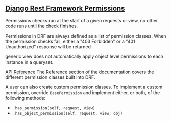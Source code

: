 ## [Django Rest Framework Permissions](https://www.django-rest-framework.org/api-guide/permissions/)

Permissions checks run at the start of a given requests or view, no other code runs until the check finishes.

Permissions in DRF are always defined as a list of permission classes.
When the permission checks fail, either a "403 Forbidden" or a "401 Unauthorized" response will be returned

generic view does not automatically apply object level permissions to each instance in a queryset.

[API Reference](https://www.django-rest-framework.org/api-guide/permissions/#api-reference)
The Reference section of the documentation covers the different permission classes built into DRF.

A user can also create custom permission classes. 
To implement a custom permission, override `BasePermission` and implement either, or both, of the following methods:

-   `.has_permission(self, request, view)`
-   `.has_object_permission(self, request, view, obj)`

